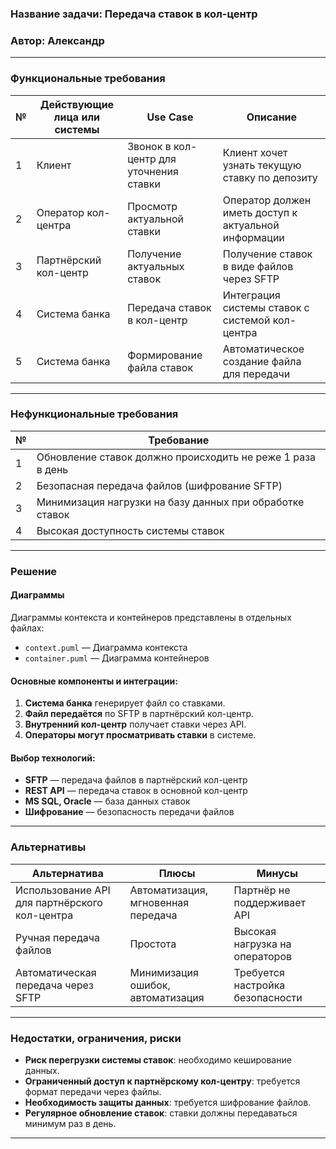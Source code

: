 ### **Название задачи:** Передача ставок в кол-центр

### **Автор:** Александр

---

### **Функциональные требования**

| **№** | **Действующие лица или системы** | **Use Case** | **Описание**                                          |
|----|----|----|-------------------------------------------------------|
| 1 | Клиент | Звонок в кол-центр для уточнения ставки | Клиент хочет узнать текущую ставку по депозиту        |
| 2 | Оператор кол-центра | Просмотр актуальной ставки | Оператор должен иметь доступ к актуальной информации  |
| 3 | Партнёрский кол-центр | Получение актуальных ставок | Получение ставок в виде файлов через SFTP             |
| 4 | Система банка | Передача ставок в кол-центр | Интеграция системы ставок с системой кол-центра       |
| 5 | Система банка | Формирование файла ставок | Автоматическое создание файла для передачи            |

---

### **Нефункциональные требования**

|  №  |  Требование  |
|-----|-------|
| 1 | Обновление ставок должно происходить не реже 1 раза в день |
| 2 | Безопасная передача файлов (шифрование SFTP) |
| 3 | Минимизация нагрузки на базу данных при обработке ставок |
| 4 | Высокая доступность системы ставок |

---

### **Решение**

#### **Диаграммы**

Диаграммы контекста и контейнеров представлены в отдельных файлах:

- `context.puml` — Диаграмма контекста
- `container.puml` — Диаграмма контейнеров

#### **Основные компоненты и интеграции:**

1. **Система банка** генерирует файл со ставками.
2. **Файл передаётся** по SFTP в партнёрский кол-центр.
3. **Внутренний кол-центр** получает ставки через API.
4. **Операторы могут просматривать ставки** в системе.

#### **Выбор технологий:**
- **SFTP** — передача файлов в партнёрский кол-центр
- **REST API** — передача ставок в основной кол-центр
- **MS SQL, Oracle** — база данных ставок
- **Шифрование** — безопасность передачи файлов

---

### **Альтернативы**

| Альтернатива | Плюсы | Минусы |
|-------------|-------|--------|
| Использование API для партнёрского кол-центра | Автоматизация, мгновенная передача | Партнёр не поддерживает API |
| Ручная передача файлов | Простота | Высокая нагрузка на операторов |
| Автоматическая передача через SFTP | Минимизация ошибок, автоматизация | Требуется настройка безопасности |

---

### **Недостатки, ограничения, риски**

- **Риск перегрузки системы ставок**: необходимо кеширование данных.
- **Ограниченный доступ к партнёрскому кол-центру**: требуется формат передачи через файлы.
- **Необходимость защиты данных**: требуется шифрование файлов.
- **Регулярное обновление ставок**: ставки должны передаваться минимум раз в день.

---
